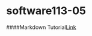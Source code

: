 # software113-05
####Markdown Tutorial[Link][Offical web]

[Offical web]: https://www.markdowntutorial.com/